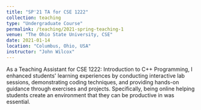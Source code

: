 ```yaml
---
title: "SP'21 TA for CSE 1222"
collection: teaching
type: "Undergraduate Course"
permalink: /teaching/2021-spring-teaching-1
venue: "The Ohio State University, CSE"
date: 2021-01-14
location: "Columbus, Ohio, USA"
instructor: "John Wilcox"
---
```


As a Teaching Assistant for CSE 1222: Introduction to C++ Programming, I enhanced students' learning experiences by conducting interactive lab sessions, demonstrating coding techniques, and providing hands-on guidance through exercises and projects. Specifically, being online helping students create an environment that they can be productive in was essential.
